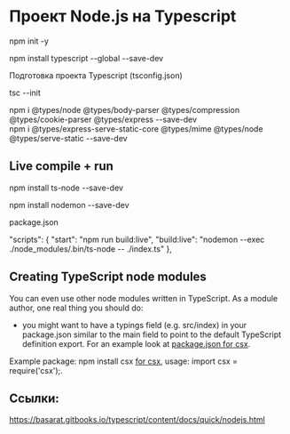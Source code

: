 Проект Node.js на Typescript
============================

npm init -y

npm install typescript --global --save-dev

Подготовка проекта Typescript (tsconfig.json)

tsc --init

npm i @types/node @types/body-parser @types/compression @types/cookie-parser @types/express --save-dev  
npm i @types/express-serve-static-core @types/mime @types/node @types/serve-static --save-dev  


Live compile + run
------------------

npm install ts-node --save-dev

npm install nodemon --save-dev

package.json

"scripts": {
  "start": "npm run build:live",
  "build:live": "nodemon --exec ./node_modules/.bin/ts-node -- ./index.ts"
},

Creating TypeScript node modules
--------------------------------

You can even use other node modules written in TypeScript. As a module author, one real thing you should do:

- you might want to have a typings field (e.g. src/index) in your package.json similar to the main field to point to the default TypeScript definition export. For an example look at [package.json for csx](https://github.com/typestyle/csx/blob/master/package.json).

Example package: npm install csx [for csx](https://www.npmjs.com/package/csx), usage: import csx = require('csx');.

Ссылки:
------

https://basarat.gitbooks.io/typescript/content/docs/quick/nodejs.html
